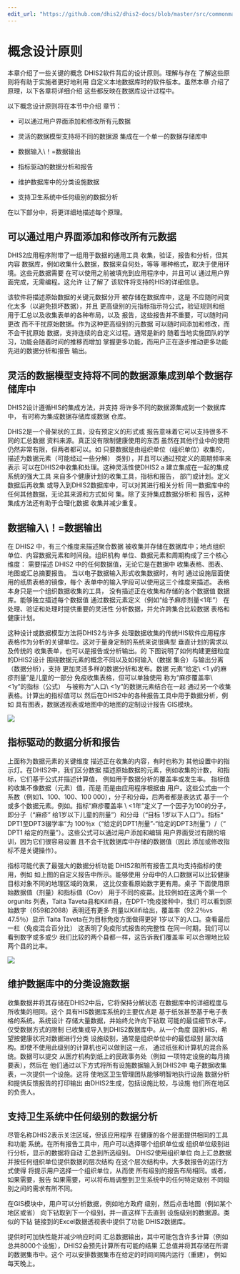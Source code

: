 ```yaml
---
edit_url: "https://github.com/dhis2/dhis2-docs/blob/master/src/commonmark/en/content/implementation/conceptual-design-principles.md"
---
```


# 概念设计原则

本章介绍了一些关键的概念
DHIS2软件背后的设计原则。理解与存在
了解这些原则将有助于实施者更好地利用
自定义本地数据库时的软件版本。虽然本章
介绍了原理，以下各章将详细介绍
这些都反映在数据库设计过程中。

以下概念设计原则将在本节中介绍
章节：

  - 可以通过用户界面添加和修改所有元数据

  - 灵活的数据模型支持将不同的数据源
    集成在一个单一的数据存储库中

  - 数据输入\！=数据输出

  - 指标驱动的数据分析和报告

  - 维护数据库中的分类设施数据

  - 支持卫生系统中任何级别的数据分析

在以下部分中，将更详细地描述每个原理。

## 可以通过用户界面添加和修改所有元数据

DHIS2应用程序附带了一组用于数据的通用工具
收集，验证，报告和分析，但其内容
数据库，例如收集什么数据，数据来自何处，等等
哪种格式，取决于使用环境。这些元数据需要
在可以使用之前被填充到应用程序中，并且可以
通过用户界面完成，无需编程。这允许
让了解了
该软件将支持的HIS的详细信息。

该软件将描述原始数据的关键元数据分开
被存储在数据库中，这是
不应随时间变化太多（以避免损坏数据），并且
更高级别的元指标指示符公式，验证规则和组
用于汇总以及收集表单的各种布局，以及
报告，这些报告并不重要，可以随时间更改
而不干扰原始数据。作为这种更高级别的元数据
可以随时间添加和修改，而不会干扰原始
数据，支持连续的自定义过程。通常是新的
随着当地实施团队的学习，功能会随着时间的推移而增加
掌握更多功能，而用户正在逐步推动更多功能
先进的数据分析和报告
输出。

## 灵活的数据模型支持将不同的数据源集成到单个数据存储库中

DHIS2设计遵循HIS的集成方法，并支持
将许多不同的数据源集成到一个数据库中，
有时称为集成数据存储库或数据
仓库。

DHIS2是一个骨架状的工具，没有预定义的形式或
报告意味着它可以支持很多不同的汇总数据
资料来源。真正没有限制健康使用的东西
虽然在其他行业中的使用仍然非常有限，但两者都可以。如
只要数据是由组织单位（组织单位）收集的，
描述为数据元素（可能经过一些分解）
类别），并且可以通过预定义的周期频率来表示
可以在DHIS2中收集和处理。这种灵活性使DHIS2 a
建立集成在一起的集成系统的强大工具
来自多个健康计划的收集工具，指标和报告，
部门或计划。定义数据后再收集
或导入到DHIS2数据库中，可以对其进行相关分析
同一数据库中的任何其他数据，无论其来源和方式如何
集。除了支持集成数据分析和
报告，这种集成方法还有助于合理化数据
收集并减少重复。

## 数据输入\！=数据输出

在 DHIS2 中，有三个维度来描述聚合数据
被收集并存储在数据库中；地点组织
单位、内容数据元素和时间段。组织机构
单位、数据元素和周期构成了三个核心维度：
需要描述 DHIS2 中的任何数据值，无论它是在数据中
收集表格、图表、地图或汇总摘要报告。
当以电子数据输入形式收集数据时，有时
通过设施层面使用的纸质表格的镜像，每个
表单中的输入字段可以使用这三个维度来描述。
表格本身只是一个组织数据收集的工具，
没有描述正在收集和存储的各个数据值
数据库。能够独立描述每个数据值
通过数据元素定义（例如“给予麻疹剂量\<1年”）
在处理、验证和处理时提供重要的灵活性
分析数据，并允许跨集合比较数据
表格和健康计划。

这种设计或数据模型方法将DHIS2与许多
处理数据收集的传统HIS软件应用程序
表格作为分析的关键单位。这对于量身定制的系统来说很典型
垂直计划的需求以及传统的
收集表单，也可以是报告或分析输出。的
下图说明了如何构建更细粒度的DHIS2设计
围绕数据元素的概念不同以及如何输入（数据
集合）与输出分离（数据分析），支持
更加灵活多样的数据分析和发布。数据
元素“给定\ <1 y的麻疹剂量”是儿童的一部分
免疫收集表格，但可以单独使用
称为“麻疹覆盖率\ <1y”的指标（公式）
与被称为“人口\ <1y”的数据元素结合在一起
通过另一个收集表格。计算出的指标值可以
然后在DHIS2中的各种报告工具中用于数据分析，例如
具有图表，数据透视表或地图中的地图的定制设计报告
GIS模块。

![](resources/images/implementation_guide/data_input_output.png)

## 指标驱动的数据分析和报告

上面称为数据元素的关键维度
描述正在收集的内容，有时也称为
其他设置中的指示灯。在DHIS2中，我们区分数据
描述原始数据的元素，例如收集的计数，
和指标，它们基于公式并描述计算值，
例如用于数据分析的覆盖率或发生率。
指标值的收集不像数据（元素）值，而是
而是由应用程序根据由
用户。这些公式由一个系数（例如1、100、100、100
000），分子和分母，后两者都是表达式
基于一个或多个数据元素。例如。指标“麻疹覆盖率
\ <1年”定义了一个因子为100的分子，即分子（“麻疹”
给1岁以下儿童的剂量”）和分母（“目标
1岁以下人口”）。指标“ DPT1至DPT3辍学率”为
100％x（“给定的DPT1剂量”-“给定的DPT3剂量”）/（“ DPT1
给定的剂量”）。这些公式可以通过用户添加和编辑
用户界面受过有限的培训，因为它们很容易设置
且不会干扰数据库中存储的数据值（因此
添加或修改指标不是关键操作）。

指标可能代表了最强大的数据分析功能
DHIS2和所有报告工具均支持指标的使用，例如
如上图的自定义报告中所示。能够使用
分母中的人口数据可以比较健康
目标对象不同的地理区域的效果，
这比仅查看原始数字更有用。桌子
下面使用原始数据值（剂量）和指标值（Cov）
用于不同的疫苗。比较例如在这两个第一个orgunits
列表，Taita Taveta县和Kilifi县，在DPT-1免疫接种中，我们
可以看到原始数字（659和2088）表明还有更多
剂量以Kilifi给出，覆盖率（92.2％vs 47.5％）显示
Taita Taveta在为目标免疫方面做得更好
1岁以下的人口。查看最后一栏（免疫混合百分比）
这表明了免疫形式报告的完整性
在同一时期，我们可以看到数字或多或少
我们比较的两个县都一样，这告诉我们覆盖率
可以合理地比较两个县的比率。

![](resources/images/implementation_guide/indicator_report.png)

## 维护数据库中的分类设施数据

收集数据并将其存储在DHIS2中后，它将保持分解状态
在数据库中的详细程度与所收集的相同。这个
具有HIS数据库系统的主要优点是
基于纸张甚至基于电子表格的系统。系统设计
存储大量数据，并始终允许向下钻取
可能的最佳细节水平，仅受数据方式的限制
已收集或导入到DHIS2数据库中。从一个角度
国家HIS，希望按健康状况对数据进行分类
设施级别，通常是组织单位中的最低级别
层次结构。即使不使用此级别的计算机也可以做到这一点，
通过纸张和计算机的混合系统。数据可以提交
从医疗机构到纸上的民政事务处（例如
一项特定设施的每月摘要表），然后在
他们通过以下方式将所有设施数据输入到DHIS2中
电子数据收集表，一次提供一个设施。这将
使地区卫生管理团队能够明智地执行设施
数据分析和提供反馈报告的打印输出
由DHIS2生成，包括设施比较，与设施
他们所在地区的负责人。

## 支持卫生系统中任何级别的数据分析

尽管名称DHIS2表示关注区域，但该应用程序
在健康的各个层面提供相同的工具和功能
系统。在所有报告工具中，用户可以选择哪个组织单位或
组织单位级别进行分析，显示的数据将自动
汇总到所选级别。 DHIS2使用组织单位
向上汇总数据并按任何组织单位提供数据的层次结构
在这个层次结构中。大多数报告的运行方式使得
将提示用户选择一个组织单位，从而使
所有级别的报告布局相同。或者，如果需要，报告
如果需要，可以将布局调整到卫生系统中的任何特定级别
不同级别之间的需求有所不同。

在GIS模块中，用户可以分析数据，例如地方政府
级别，然后点击地图（例如某个地区或省）
向下钻取到下一个级别，并一直这样下去直到
设施级别的数据源。类似的下钻
链接到的Excel数据透视表中提供了功能
DHIS2数据库。

提供时可加快性能并减少响应时间
汇总数据输出，其中可能包含许多计算（例如
总共8000个设施），DHIS2会预先计算所有可能的结果
汇总值并将其存储在所谓的数据集市中。这个
可以安排数据集市在给定的时间间隔内运行（重建），
例如每天晚上。

